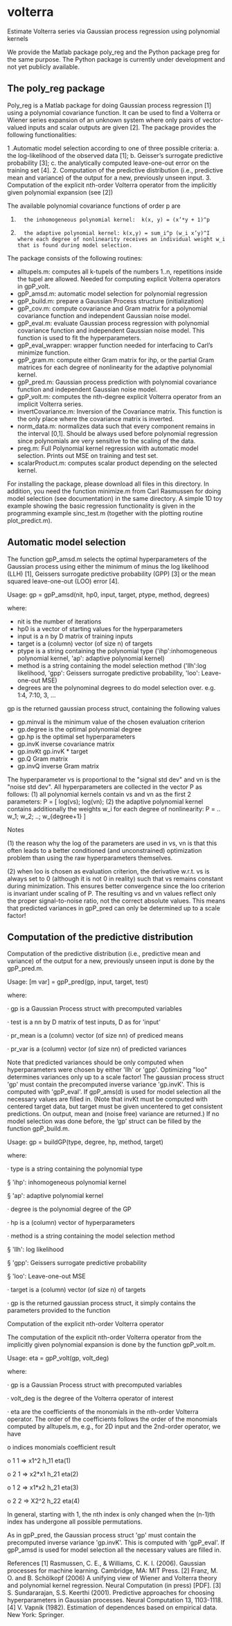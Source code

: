 # volterra
Estimate Volterra series via Gaussian process regression using polynomial kernels

We provide the Matlab package poly_reg and the Python package preg for the same purpose. The Python package is currently under development and not yet publicly available.

## The poly_reg package
Poly_reg is a Matlab package for doing Gaussian process regression [1] using a polynomial covariance function. It can be used to find a Volterra or Wiener series expansion of an unknown system where only pairs of vector-valued inputs and scalar outputs are given [2]. The package provides the following functionalities:

1 .Automatic model selection according to one of three possible criteria: a. the log-likelihood of the observed data [1]; b. Geisser’s surrogate predictive probability [3]; c. the analytically computed leave-one-out error on the training set [4].
2. Computation of the predictive distribution (i.e., predictive mean and variance) of the output for a new, previously unseen input.
3. Computation of the explicit nth-order Volterra operator from the implicitly given polynomial expansion (see [2])

The available polynomial covariance functions of order p are

1.       the inhomogeneous polynomial kernel:  k(x, y) = (x’*y + 1)^p

2.       the adaptive polynomial kernel: k(x,y) = sum_i^p (w_i x’y)^I where each degree of nonlinearity receives an individual weight w_i that is found during model selection.

The package consists of the following routines:

* alltupels.m: computes all k-tupels of the numbers 1..n, repetitions inside the tupel are allowed. Needed for computing explicit Volterra operators in gpP_volt.
* gpP_amsd.m: automatic model selection for polynomial regression
* gpP_build.m: prepare a Gaussian Process structure (initialization)
* gpP_cov.m: compute covariance and Gram matrix for a polynomial covariance function and independent Gaussian noise model.
* gpP_eval.m: evaluate Gaussian process regression with polynomial covariance function and independent Gaussian noise model. This function is used to fit the hyperparameters.
* gpP_eval_wrapper: wrapper function needed for interfacing to Carl’s minimize function.
* gpP_gram.m: compute either Gram matrix for ihp, or the partial Gram matrices for each degree of nonlinearity for the adaptive polynomial kernel.
* gpP_pred.m: Gaussian process prediction with polynomial covariance function and independent Gaussian noise model.
* gpP_volt.m: computes the nth-degree explicit Volterra operator from an implicit Volterra series.
* invertCovariance.m: Inversion of the Covariance matrix. This function is the only place where the covariance matrix is inverted.
* norm_data.m: normalizes data such that every component remains in the interval [0,1]. Should be always used before polynomial regression since polynomials are very sensitive to the scaling of the data.  
* preg.m: Full Polynomial kernel regression with automatic model selection. Prints out MSE on training and test set.
* scalarProduct.m: computes scalar product depending on the selected kernel.

For installing the package, please download all files in this directory. In addition, you need the function minimize.m from Carl Rasmussen for doing model selection (see documentation) in the same directory. A simple 1D toy example showing the basic regression functionality is given in the programming example sinc_test.m (together with the plotting routine plot_predict.m). 

## Automatic model selection

The function gpP_amsd.m selects the optimal hyperparameters of the Gaussian process using either the minimum of minus the log likelihood (LLH) [1], Geissers surrogate predictive probability (GPP) [3] or the mean squared leave-one-out (LOO) error [4].

Usage: gp = gpP_amsd(nit, hp0, input, target, ptype, method, degrees)

where:

* nit          is the number of iterations
* hp0       is a vector of starting values for the hyperparameters
* input     is a n by D matrix of training inputs
* target    is a (column) vector (of size n) of targets
* ptype    is a string containing the polynomial type ('ihp':inhomogeneous polynomial kernel, 'ap': adaptive polynomial kernel)
* method is a string containing the model selection method ('llh':log likelihood, 'gpp': Geissers surrogate predictive probability, 'loo': Leave-one-out MSE)
* degrees are the polynominal degrees to do model selection over. e.g. 1:4, 7:10, 3, ...
 
gp is the returned gaussian process struct, containing the following values

* gp.minval           is the minimum value of the chosen evaluation criterion
* gp.degree          is the optimal polynomial degree
* gp.hp                is the optimal set hyperparameters
* gp.invK              inverse covariance matrix
* gp.invKt             gp.invK * target
* gp.Q                 Gram matrix
* gp.invQ             inverse Gram matrix
 
The hyperparameter vs is proportional to the "signal std dev" and vn is the "noise std dev". All hyperparameters are collected in the vector P as follows: (1) all polynomial kernels contain vs and vn as the first 2 parameters: P = [ log(vs); log(vn); (2) the adaptive polynomial kernel contains additionally the weights w_i for each degree of nonlinearity:  P = .. w_1; w_2; ..; w_{degree+1} ]

 
Notes

(1) the reason why the log of the parameters are used in vs, vn is that this often leads to a better conditioned (and unconstrained) optimization problem
than using the raw hyperparameters themselves.

(2) when loo is chosen as evaluation criterion, the derivative w.r.t. vs is always set to 0 (although it is not 0 in reality) such that vs remains constant during minimization. This ensures better convergence since the loo criterion is invariant under scaling of P. The resulting vs and vn values reflect only the proper signal-to-noise ratio, not the correct absolute values. This means that predicted variances in gpP_pred can only be determined up to a scale factor!


## Computation of the predictive distribution

Computation of the predictive distribution (i.e., predictive mean and variance) of the output for a new, previously unseen input is done by the gpP_pred.m.

Usage: [m var] = gpP_pred(gp, input, target, test)

where: 

·         gp     is a Gaussian Process struct with precomputed variables

·         test   is a nn by D matrix of test inputs, D as for 'input'

·         pr_mean is a (column) vector (of size nn) of prediced means

·         pr_var is a (column) vector (of size nn) of predicted variances

Note that predicted variances should be only computed when hyperparameters were chosen by either 'llh' or 'gpp'. Optimizing "loo" determines variances only up to a scale factor! The gaussian process struct 'gp' must contain the precomputed inverse variance 'gp.invK'. This is computed with 'gpP_eval'. If gpP_ams(d) is used for model selection all the necessary values are filled in. (Note that invKt must be computed with centered target data, but target must be given uncentered to get consistent predictions. On output, mean and (noise free) variance are returned.) If no model selection was done before, the ‘gp’ struct can be filled by the function gpP_build.m.

Usage: gp = buildGP(type, degree, hp, method, target)

where:

·         type      is a string containing the polynomial type

§         'ihp':      inhomogeneous polynomial kernel

§         'ap':       adaptive polynomial kernel

·         degree   is the polynomial degree of the GP

·         hp          is a (column) vector of hyperparameters

·         method  is a string containing the model selection method

§         'llh':      log likelihood

§         'gpp':      Geissers surrogate predictive probability

§         'loo':      Leave-one-out MSE

·         target    is a (column) vector (of size n) of targets

·         gp         is the returned gaussian process struct, it simply contains the parameters provided to the function

 

Computation of the explicit nth-order Volterra operator

The computation of the explicit nth-order Volterra operator from the implicitly given polynomial expansion is done by the function gpP_volt.m.

Usage: eta = gpP_volt(gp, volt_deg)

 where:

·         gp            is a Gaussian Process struct with precomputed variables

·         volt_deg is the degree of the Volterra operator of interest

·         eta           are the coefficients of the monomials in the nth-order Volterra operator. The order of the coefficients follows the order of the monomials computed by alltupels.m, e.g., for 2D input and the 2nd-order operator, we have

o        indices         monomials            coefficient          result

o        1     1 =>      x1^2                                 h_11                 eta(1)

o        2     1 =>      x2*x1                               h_21                 eta(2)

o        1     2 =>      x1*x2                               h_21                 eta(3) 

o        2     2 =>      X2^2                                 h_22                 eta(4)

In general, starting with 1, the nth index is only changed when the (n-1)th index has undergone all possible permutations.

As in gpP_pred, the Gaussian process struct 'gp' must contain the precomputed inverse variance 'gp.invK'. This is computed with 'gpP_eval'. If gpP_amsd is used for model selection all the necessary values are filled in.

 

References
[1] Rasmussen, C. E., & Williams, C. K. I. (2006). Gaussian processes for machine learning. Cambridge, MA: MIT Press.
[2] Franz, M. O. and B. Schölkopf  (2006) A unifying view of Wiener and Volterra theory and polynomial kernel regression. Neural Computation (in press) [PDF].
[3] S. Sundararajan, S.S. Keerthi (2001). Predictive approaches for choosing hyperparameters in Gaussian processes. Neural Computation 13, 1103-1118.
[4] V. Vapnik (1982). Estimation of dependences based on empirical data. New York: Springer.
 

